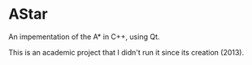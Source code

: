 # AStar
An impementation of the A* in C++, using Qt.

This is an academic project that I didn't run it since its creation (2013).
